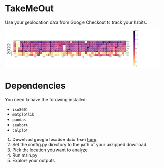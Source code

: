 # TakeMeOut

Use your geolocation data from Google Checkout to track your habits.

![example_calendar_figure](https://raw.githubusercontent.com/tvarovski/TakeMeOut/main/custom-location_2022_calendar.png)

# Dependencies

You need to have the following installed:

- `iso8601`
- `matplotlib`
- `pandas`
- `seaborn`
- `calplot`


1. Download google location data from [here](https://takeout.google.com/settings/takeout?pli=1).
2. Set the config.py directory to the path of your unzipped download.
3. Pick the location you want to analyze
4. Run main.py
5. Explore your outputs